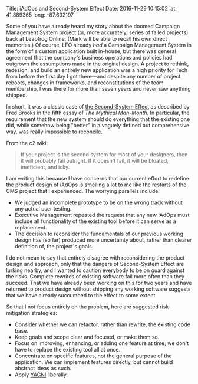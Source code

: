 Title: iAdOps and Second-System Effect
Date: 2016-11-29 10:15:02
lat: 41.889365
long: -87.632197

Some of you have already heard my story about the doomed Campaign Management System project (or, more accurately, series of failed projects) back at Leapfrog Online. (Mark will be able to recall his own direct memories.) Of course, LFO already _had_ a Campaign Management System in the form of a custom application built in-house, but there was general agreement that the company's business operations and policies had outgrown the assumptions made in the original design. A project to rethink, redesign, and build an entirely new application was a high priority for Tech from before the first day I got there—and despite any number of project reboots, changes in frameworks, and reconstitutions of the team membership, I was there for more than seven years and never saw anything shipped.

In short, it was a classic case of [the Second-System Effect](http://wiki.c2.com/?SecondSystemEffect) as described by Fred Brooks in the fifth essay of _The Mythical Man-Month_. In particular, the requirement that the new system should do everything that the existing one did, while somehow being "better" in a vaguely defined but comprehensive way, was really impossible to reconcile.

From the c2 wiki:

> If your project is the second system for most of your designers, then it will probably fail outright. If it doesn't fail, it will be bloated, inefficient, and icky.

I am writing this because I have concerns that our current effort to redefine the product design of iAdOps is smelling a lot to me like the restarts of the CMS project that I experienced. The worrying parallels include:

- We judged an incomplete prototype to be on the wrong track without any actual user testing.
- Executive Management repeated the request that any new iAdOps must include all functionality of the existing tool before it can serve as a replacement.
- The decision to reconsider the fundamentals of our previous working design has (so far) produced more uncertainty about, rather than clearer definition of, the project's goals.

I do not mean to say that entirely disagree with reconsidering the product design and approach, only that the dangers of Second-System Effect are lurking nearby, and I wanted to caution everybody to be on guard against the risks. Complete rewrites of existing software fail more often than they succeed. That we have already been working on this for two years and have returned to product design without shipping any working software suggests that we have already succumbed to the effect to some extent

So that I not focus entirely on the problem, here are suggested risk-mitigation strategies:

- Consider whether we can refactor, rather than rewrite, the existing code base.
- Keep goals and scope clear and focused, or make them so.
- Focus on improving, enhancing, or adding one feature at time; we don't have to replace the existing tool all at once.
- Concentrate on specific features, not the general purpose of the application. We can implement features directly, but cannot build abstract ideas as such.
- Apply [YAGNI](http://wiki.c2.com/?YouArentGonnaNeedIt) liberally.
